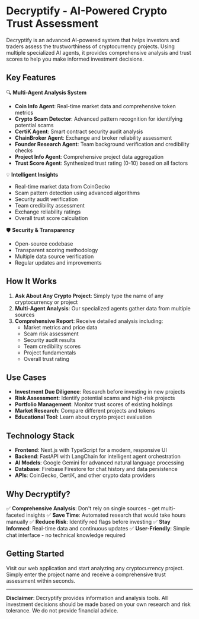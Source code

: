 # Decryptify - AI-Powered Crypto Trust Assessment

Decryptify is an advanced AI-powered system that helps investors and traders assess the trustworthiness of cryptocurrency projects. Using multiple specialized AI agents, it provides comprehensive analysis and trust scores to help you make informed investment decisions.

## Key Features

🔍 **Multi-Agent Analysis System**
- **Coin Info Agent**: Real-time market data and comprehensive token metrics
- **Crypto Scam Detector**: Advanced pattern recognition for identifying potential scams
- **CertiK Agent**: Smart contract security audit analysis
- **ChainBroker Agent**: Exchange and broker reliability assessment
- **Founder Research Agent**: Team background verification and credibility checks
- **Project Info Agent**: Comprehensive project data aggregation
- **Trust Score Agent**: Synthesized trust rating (0-10) based on all factors

💡 **Intelligent Insights**
- Real-time market data from CoinGecko
- Scam pattern detection using advanced algorithms
- Security audit verification
- Team credibility assessment
- Exchange reliability ratings
- Overall trust score calculation

🛡️ **Security & Transparency**
- Open-source codebase
- Transparent scoring methodology
- Multiple data source verification
- Regular updates and improvements

## How It Works

1. **Ask About Any Crypto Project**: Simply type the name of any cryptocurrency or project
2. **Multi-Agent Analysis**: Our specialized agents gather data from multiple sources
3. **Comprehensive Report**: Receive detailed analysis including:
   - Market metrics and price data
   - Scam risk assessment
   - Security audit results
   - Team credibility scores
   - Project fundamentals
   - Overall trust rating

## Use Cases

- **Investment Due Diligence**: Research before investing in new projects
- **Risk Assessment**: Identify potential scams and high-risk projects
- **Portfolio Management**: Monitor trust scores of existing holdings
- **Market Research**: Compare different projects and tokens
- **Educational Tool**: Learn about crypto project evaluation

## Technology Stack

- **Frontend**: Next.js with TypeScript for a modern, responsive UI
- **Backend**: FastAPI with LangChain for intelligent agent orchestration
- **AI Models**: Google Gemini for advanced natural language processing
- **Database**: Firebase Firestore for chat history and data persistence
- **APIs**: CoinGecko, CertiK, and other crypto data providers

## Why Decryptify?

✅ **Comprehensive Analysis**: Don't rely on single sources - get multi-faceted insights
✅ **Save Time**: Automated research that would take hours manually
✅ **Reduce Risk**: Identify red flags before investing
✅ **Stay Informed**: Real-time data and continuous updates
✅ **User-Friendly**: Simple chat interface - no technical knowledge required

## Getting Started

Visit our web application and start analyzing any cryptocurrency project. Simply enter the project name and receive a comprehensive trust assessment within seconds.

---

**Disclaimer**: Decryptify provides information and analysis tools. All investment decisions should be made based on your own research and risk tolerance. We do not provide financial advice.
